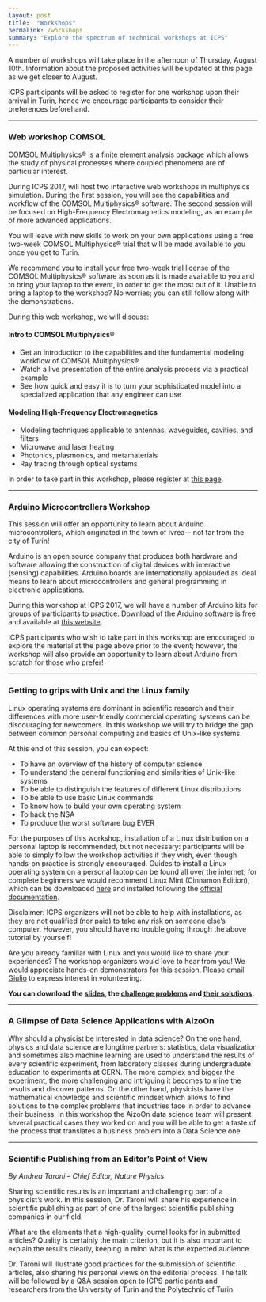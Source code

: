 ```yaml
---
layout: post
title:  "Workshops"
permalink: /workshops
summary: "Explore the spectrum of technical workshops at ICPS"
---
```


A number of workshops will take place in the afternoon of Thursday,
August 10th. Information about the proposed activities will be updated
at this page as we get closer to August.

ICPS participants will be asked to register for one workshop upon
their arrival in Turin, hence we encourage participants to consider
their preferences beforehand.

---

### Web workshop COMSOL

COMSOL Multiphysics® is a finite element analysis package which allows
the study of physical processes where coupled phenomena are of
particular interest.

During ICPS 2017, will host two interactive web
workshops in multiphysics simulation. During the first session, you
will see the capabilities and workflow of the COMSOL Multiphysics®
software. The second session will be focused on High-Frequency
Electromagnetics modeling, as an example of more advanced
applications.

You will leave with new skills to work on your own applications using
a free two-week COMSOL Multiphysics® trial that will be made available
to you once you get to Turin.

We recommend you to install your free two-week trial license of the
COMSOL Multiphysics® software as soon as it is made available to you
and to bring your laptop to the event, in order to get the most out of
it. Unable to bring a laptop to the workshop? No worries; you can
still follow along with the demonstrations.

During this web workshop, we will discuss:

#### Intro to COMSOL Multiphysics®
<ul class="bigul">
    <li>Get an introduction to the capabilities and the fundamental modeling workflow of COMSOL Multiphysics®</li>
    <li>Watch a live presentation of the entire analysis process via a practical example</li>
    <li>See how quick and easy it is to turn your sophisticated model
	into a specialized application that any engineer can use</li>
</ul>

#### Modeling High-Frequency Electromagnetics
<ul class="bigul">
    <li>Modeling techniques applicable to antennas, waveguides, cavities, and filters</li>
    <li>Microwave and laser heating</li>
    <li>Photonics, plasmonics, and metamaterials</li>
    <li>Ray tracing through optical systems</li>
</ul>

In order to take part in this workshop, please register at <a
href="https://www.comsol.it/events/web-meeting/Web-workshop-COMSOL-International-Conference-of-Physics-Students-2017-31081">this page</a>.

---

### Arduino Microcontrollers Workshop

This session will offer an opportunity to learn about Arduino
microcontrollers, which originated in the town of Ivrea-- not far from
the city of Turin!

Arduino is an open source company that produces both hardware and
software allowing the construction of digital devices with interactive
(sensing) capabilities. Arduino boards are internationally applauded
as ideal means to learn about microcontrollers and general programming
in electronic applications.

During this workshop at ICPS 2017, we will have a number of Arduino
kits for groups of participants to practice.  Download of the Arduino
software is free and available at <a
href="https://www.arduino.cc/en/Guide/HomePage">this website</a>.


ICPS participants who wish to take part in this workshop are
encouraged to explore the material at the page above prior to the
event; however, the workshop will also provide an opportunity to learn
about Arduino from scratch for those who prefer!

---

### Getting to grips with Unix and the Linux family

Linux operating systems are dominant in scientific research and their differences with more user-friendly commercial operating systems can be discouraging for newcomers. In this workshop we will try to bridge the gap between common personal computing and basics of Unix-like systems. 

At this end of this session, you can expect:
<ul class="bigul">
<li>To have an overview of the history of computer science </li>
<li>To understand the general functioning and similarities of Unix-like systems</li>
<li>To be able to distinguish the features of different Linux distributions</li>
<li>To be able to use basic Linux commands</li>
<li>To know how to build your own operating system</li>
<li>To hack the NSA</li>
<li>To produce the worst software bug EVER</li>
</ul>

For the purposes of this workshop, installation of a Linux
distribution on a personal laptop is recommended, but not necessary:
participants will be able to simply follow the workshop activities if
they wish, even though hands-on practice is strongly
encouraged. Guides to install a Linux operating system on a personal
laptop can be found all over the internet; for complete beginners we
would recommend Linux Mint (Cinnamon Edition), which can be downloaded
<a href="https://linuxmint.com/download.php">here</a> and installed
following the <a
href="https://linuxmint.com/documentation.php">official
documentation</a>.

Disclaimer: ICPS organizers will not be able to help with
installations, as they are not qualified (nor paid) to take any risk
on someone else’s computer. However, you should have no trouble going
through the above tutorial by yourself!

Are you already familiar with Linux and you would like to share your
experiences? The workshop organizers would love to hear from you! We
would appreciate hands-on demonstrators for this session. Please email
<a
href="mailto:giulio.pasqualetti@ai-sf.it">Giulio</a>
to express interest in volunteering.

<b>You can download the <a href="/files/unix-slides.pdf">slides</a>, the <a href="/files/unix-challenge.tar.gz">challenge problems</a> and <a href="/files/unix-challenge-solutions.tar.gz">their solutions</a>.</b>

---

### A Glimpse of Data Science Applications with AizoOn

Why should a physicist be interested in data science? On the one hand,
physics and data science are longtime partners: statistics, data
visualization and sometimes also machine learning are used to
understand the results of every scientific experiment, from laboratory
classes during undergraduate education to experiments at CERN. The
more complex and bigger the experiment, the more challenging and
intriguing it becomes to mine the results and discover patterns.  On
the other hand, physicists have the mathematical knowledge and
scientific mindset which allows to find solutions to the complex
problems that industries face in order to advance their business. In
this workshop the AizoOn data science team will present several
practical cases they worked on and you will be able to get a taste of
the process that translates a business problem into a Data Science
one.

---

### Scientific Publishing from an Editor’s Point of View

*By Andrea Taroni – Chief Editor, Nature Physics*

Sharing scientific results is an important and challenging part of a
physicist’s work. In this session, Dr. Taroni will share his
experience in scientific publishing as part of one of the largest
scientific publishing companies in our field.

What are the elements that a high-quality journal looks for in
submitted articles? Quality is certainly the main criterion, but it is
also important to explain the results clearly, keeping in mind what is
the expected audience.

Dr. Taroni will illustrate good practices for the submission of
scientific articles, also sharing his personal views on the editorial
process. The talk will be followed by a Q&A session open to ICPS
participants and researchers from the University of Turin and the
Polytechnic of Turin.
